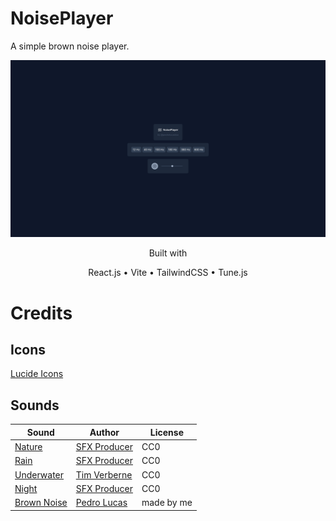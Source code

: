 # NoisePlayer

A simple brown noise player.

![Screenshot](NoisePlayer-preview.png)

<p style="text-align: center">Built with</p>  
<p style="text-align: center">React.js • Vite • TailwindCSS • Tune.js</p>  

# Credits

## Icons

[Lucide Icons](https://lucide.dev)
## Sounds

| Sound                                                                  | Author                                                                   | License    |
| ---------------------------------------------------------------------- | ------------------------------------------------------------------------ | ---------- |
| [Nature](https://www.youtube.com/watch?v=J6OGbkl4Vrs)                  | [SFX Producer](https://www.youtube.com/channel/UCbJpWz8-JnMwVqHZcUE8gaQ) | CC0        |
| [Rain](https://www.youtube.com/watch?v=3oMcTXhXOpc)                    | [SFX Producer](https://www.youtube.com/channel/UCbJpWz8-JnMwVqHZcUE8gaQ) | CC0        |
| [Underwater](https://freesound.org/people/Tim_Verberne/sounds/482167/) | [Tim Verberne](https://freesound.org/people/Tim_Verberne/)               | CC0        |
| [Night](https://www.youtube.com/watch?v=nd1qc_bhMOs)                   | [SFX Producer](https://www.youtube.com/channel/UCbJpWz8-JnMwVqHZcUE8gaQ) | CC0        |
| [Brown Noise](#)                                                       | [Pedro Lucas](https://github.com/pedrolucaslcosta)                       | made by me |
